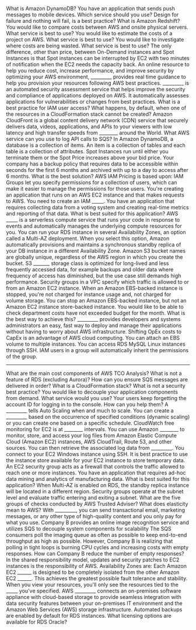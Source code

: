 What is Amazon DynamoDB?
You have an application that sends push messages to mobile devices. Which service should you use?
Design for failure and nothing will fail, is a best practice?
What is Amazon Redshift?
You would like to compare costs between AWS and onsite physical servers. What service is best to use?
You would like to estimate the costs of a project on AWS. What service is best to use?
You would like to investigate where costs are being wasted. What service is best to use?
The only difference, other than price, between On-Demand instances and Spot Instances is that Spot instances can be interrupted by EC2 with two minutes of notification when the EC2 needs the capacity back.
An online resource to help you reduce cost, increase performance, and improve security by optimizing your AWS environment, _________ provides real time guidance to help you provision your resources following AWS best practices.
_________ is an automated security assessment service that helps improve the security and compliance of applications deployed on AWS. It automatically assesses applications for vulnerabilities or changes from best practices.
What is a best practice for IAM user access?
What happens, by default, when one of the resources in a CloudFormation stack cannot be created?
Amazon CloudFront is a global content delivery network (CDN) service that securely delivers data, videos, applications, and APIs to your viewers with low latency and high transfer speeds from ________ around the World.
What AWS service can you use to log API calls to SQS?
In Amazon DynamoDB, a database is a collection of items. An item is a collection of tables and each table is a collection of attributes.
Spot Instances run until either you terminate them or the Spot Price increases above your bid price.
Your company has a backup policy that requires data to be accessible within seconds for the first 6 months and archived with up to a day to access after 6 months. What is the best solution?
AWS IAM Pricing is based upon:
IAM Groups let you specify permissions for a collection of users, which can make it easier to manage the permissions for those users.
You're creating an application that runs on an AWS EC2 instance and that makes requests to AWS. You need to create an IAM _____.
You have an application that requires collecting data from a voting system and creating real-time metrics and reporting of that data. What is best suited for this application?
AWS _____ is a serverless compute service that runs your code in response to events and automatically manages the underlying compute resources for you.
You can run your RDS instance in several Availability Zones, an option called a Multi-AZ deployment. When you select this option, Amazon automatically provisions and maintains a synchronous standby replica of your DB instance in a different Availability Zone.
Amazon S3 bucket names are globally unique, regardless of the AWS region in which you create the bucket.
S3 _______ storage class is optimized for long-lived and less frequently accessed data, for example backups and older data where frequency of access has diminished, but the use case still demands high performance.
Security groups in a VPC specify which traffic is allowed to or from an Amazon EC2 instance.
When an Amazon EBS-backed instance is stopped, you're not charged for instance usage and, not charged for volume storage.
You can stop an Amazon EBS-backed instance, but not an Amazon EC2 instance store-backed instance.
You would like to be able to check department costs have not exceeded budget for the month. What is the best way to achieve this?
_________ provides developers and systems administrators an easy, fast way to deploy and manage their applications without having to worry about AWS infrastructure.
Shifting OpEx costs to CapEx is an advantage of AWS cloud computing.
You can attach an EBS volume to multiple instances.
You can access RDS MySQL Linux instances through SSH.
IAM users in a group will automatically inherit the permissions of the group.

____________________________________________________________________________


What are the main cost components of AWS TCO Analysis?
What is not a feature of RDS (excluding Aurora)?
How can you ensure SQS messages are delivered in order?
What is a CloudFormation stack?
What is not a security best practice?
You would like to decouple your application components from demand. What service would you use?
Your users keep forgetting the account ID for logging in to the console. How can you help them?
A _________ tells Auto Scaling when and much to scale. You can create a _________  based on the occurrence of specified conditions (dynamic scaling) or you can create one based on a specific schedule.
CloudWatch free monitoring for EC2 is at ________ intervals.
You can use Amazon ________ to monitor, store, and access your log files from Amazon Elastic Compute Cloud (Amazon EC2) instances, AWS CloudTrail, Route 53, and other sources. You can then retrieve the associated log data from _________.
You connect to your EC2 Windows instance using SSH.
It is best practice to use the instance store available for your EC2 instance to store temporary data.
An EC2 security group acts as a firewall that controls the traffic allowed to reach one or more instances.
You have an application that requires ad-hoc data mining and analytics of manufacturing data. What is best suited for this application?
When Multi-AZ is enabled on RDS, the standby replica instance will be located in a different region.
Security groups operate at the subnet level and evaluate traffic entering and exiting a subnet.
What are the five groups of checks conducted by AWS Trusted Adviser?
What does elasticity mean to AWS?
With _________, you can send transactional email, marketing messages, or any other type of high-quality content and you only pay for what you use.
Company B provides an online image recognition service and utilizes SQS to decouple system components for scalability The SQS consumers poll the imaging queue as often as possible to keep end-to-end throughput as high as possible. However, Company B is realizing that polling in tight loops is burning CPU cycles and increasing costs with empty responses. How can Company B reduce the number of empty responses?
In the shared responsibility model, updates and security patches to EC2 instances is the responsibility of AWS.
Availability Zones are:
Each Amazon EC2 ______ is designed to be completely isolated from the other Amazon EC2 ______. This achieves the greatest possible fault tolerance and stability. When you view your resources, you'll only see the resources tied to the _____ you've specified.
AWS _________ connects an on-premises software appliance with cloud-based storage to provide seamless integration with data security features between your on-premises IT environment and the Amazon Web Services (AWS) storage infrastructure.
Automated backups are enabled by default for RDS instances.
What licensing options are available for RDS Oracle?